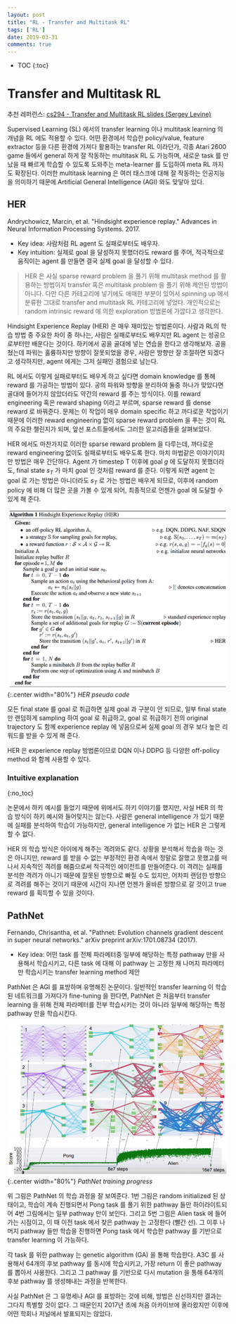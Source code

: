 ```yaml
---
layout: post
title: "RL - Transfer and Multitask RL"
tags: ['RL']
date: 2019-03-31
comments: true
---
```


* TOC
{:toc}

# Transfer and Multitask RL

추천 레퍼런스: [cs294 - Transfer and Multitask RL slides (Sergey Levine)](http://rail.eecs.berkeley.edu/deeprlcourse/static/slides/lec-19.pdf)

Supervised Learning (SL) 에서의 transfer learning 이나 multitask learning 의 개념을 RL 에도 적용할 수 있다. 어떤 환경에서 학습한 policy/value, feature extractor 등을 다른 환경에 가져다 활용하는 transfer RL 이라던가, 각종 Atari 2600 game 들에서 general 하게 잘 작동하는 multitask RL 도 가능하며, 새로운 task 를 만났을 때 빠르게 학습할 수 있도록 도와주는 meta-learner 를 도입하여 meta RL 까지도 확장된다. 이러한 multitask learning 은 여러 태스크에 대해 잘 작동하는 인공지능을 의미하기 때문에 Artificial General Intelligence (AGI) 와도 맞닿아 있다.

<!-- ## UVFA (Universal Value Function Approximator)

SKIP -->

## HER

Andrychowicz, Marcin, et al. "Hindsight experience replay." Advances in Neural Information Processing Systems. 2017.

- Key idea: 사람처럼 RL agent 도 실패로부터도 배우자.
- Key intuition: 실제로 goal 을 달성하지 못했더라도 reward 를 주어, 적극적으로 움직이는 agent 를 만들면 결국 실제 goal 을 달성할 수 있다.

> HER 은 사실 sparse reward problem 을 풀기 위해 multitask method 를 활용하는 방법이지 transfer 혹은 multitask problem 을 풀기 위해 제안된 방법이 아니다. 다만 다른 카테고리에 넣기에도 애매한 부분이 있어서 spinning up 에서 분류한 그대로 transfer and multitask RL 카테고리에 넣었다. 개인적으로는 random intrinsic reward 에 의한 exploration 방법론에 가깝다고 생각한다.

Hindsight Experience Replay (HER) 은 매우 재미있는 방법론이다. 사람과 RL의 학습 방법 중 주요한 차이 중 하나는, 사람은 실패로부터도 배우지만 RL agent 는 성공으로부터만 배운다는 것이다. 하키에서 공을 골대에 넣는 연습을 한다고 생각해보자. 공을 쳤는데 파워는 훌륭하지만 방향이 잘못되었을 경우, 사람은 방향만 잘 조절하면 되겠다고 생각하지만, agent 에게는 그저 실패인 경험으로 남는다. 

RL 에서도 이렇게 실패로부터도 배우게 하고 싶다면 domain knowledge 를 통해 reward 를 가공하는 방법이 있다. 공의 파워와 방향을 분리하여 둘중 하나가 맞았다면 골대에 들어가지 않았더라도 약간의 reward 를 주는 방식이다. 이를 reward engineering 혹은 reward shaping 이라고 부르며, sparse reward 를 dense reward 로 바꿔준다. 문제는 이 작업이 매우 domain specific 하고 까다로운 작업이기 때문에 이러한 reward engineering 없이 sparse reward problem 을 푸는 것이 RL 의 주요한 챌린지가 되며, 앞선 포스트들에서도 그러한 알고리즘들을 살펴보았다.

HER 에서도 마찬가지로 이러한 sparse reward problem 을 다루는데, 까다로운 reward engineering 없이도 실패로부터도 배우도록 한다. 마치 마법같은 이야기이지만 방법은 매우 간단하다. Agent 가 timestep T 이후에 goal $g$ 에 도달하지 못했더라도, final state $s_T$ 가 마치 goal 인 것처럼 reward 를 준다. 이렇게 되면 agent 는 goal 로 가는 방법은 아니더라도 $s_T$ 로 가는 방법은 배우게 되므로, 이후에 random policy 에 비해 더 많은 곳을 가볼 수 있게 되어, 최종적으로 언젠가 goal 에 도달할 수 있게 해 준다.

![her-algorithm](/assets/rl/tm-her-algo.png){:.center width="80%"}
*HER pseudo code*

모든 final state 를 goal 로 취급하면 실제 goal 과 구분이 안 되므로, 일부 final state 만 랜덤하게 sampling 하여 goal 로 취급하고, goal 로 취급하기 전의 original trajectory 도 함께 experience replay 에 넣음으로써 실제 goal 의 경우 보다 높은 리워드를 받을 수 있게 해 준다.

HER 은 experience replay 방법론이므로 DQN 이나 DDPG 등 다양한 off-policy method 와 함께 사용할 수 있다.

### Intuitive explanation
{:no_toc}

논문에서 하키 예시를 들었기 때문에 위에서도 하키 이야기를 했지만, 사실 HER 의 학습 방식이 하키 예시와 들어맞지는 않는다. 사람은 general intelligence 가 있기 때문에 실패를 분석하여 학습이 가능하지만, general intelligence 가 없는 HER 은 그렇게 할 수 없다.

HER 의 학습 방식은 아이에게 해주는 격려와도 같다. 상황을 분석해서 학습을 하는 것은 아니지만, reward 를 받을 수 없는 부정적인 환경 속에서 정말로 잘했고 못했고를 떠나서 지속적인 격려를 해줌으로써 적극적인 에이전트를 만들어준다. 이 격려는 실패를 분석한 격려가 아니기 때문에 잘못된 방향으로 빠질 수도 있지만, 어차피 랜덤한 방향으로 격려를 해주는 것이기 때문에 시간이 지나면 언젠가 올바른 방향으로 갈 것이고 true reward 를 획득할 수 있을 것이다.

<!-- Intrinsic motivation 파트에서는 sparse reward problem 을 풀기 위해 uncertainty 기반의 exploration 을 제안하였다. 하지만 search space 가 정말 크고 매우 sparse reward 인 문제를 생각해보자. Uncertainty 기반 exploration 을 한다고 하더라도, 시작 위치 근처를 전부 탐색했는데 여전히 reward 를 받지 못했다면 문제가 발생한다. Agent 의 입장에서 시작 위치 근방은 전부 certain 한 state 이므로 더이상 uncertainty 기반 exploration 은 도움이 되지 않으며, 동시에 여전히 policy 는 reward 를 받지 못했으므로 random policy 에서 벗어나지 못했다. Random policy 로 certain 영역 밖으로 벗어나야만 uncertainty 기반 exploration 이 작동할 텐데,  -->


## PathNet

Fernando, Chrisantha, et al. "Pathnet: Evolution channels gradient descent in super neural networks." arXiv preprint arXiv:1701.08734 (2017).

- Key idea: 어떤 task 를 전체 파라메터중 일부에 해당하는 특정 pathway 만을 사용해서 학습시키고, 다른 task 에 대해 이 pathway 는 고정한 채 나머지 파라메터만 학습시키는 transfer learning method 제안

PathNet 은 AGI 를 표방하며 유명해진 논문이다. 일반적인 transfer learning 이 학습된 네트워크를 가져다가 fine-tuning 을 한다면, PathNet 은 처음부터 transfer learning 을 위해 전체 파라메터를 전부 학습시키는 것이 아니라 일부에 해당하는 특정 pathway 만을 학습시킨다.

![pathnet-progress](/assets/rl/tm-pathnet.png){:.center width="80%"}
*PathNet training progress*

위 그림은 PathNet 의 학습 과정을 잘 보여준다. 1번 그림은 random initialized 된 상태이고, 학습이 계속 진행되면서 Pong task 를 풀기 위한 pathway 들만 하이라이트되어 4번 그림에서는 일부 pathway 만이 보인다. 그리고 5번 그림은 Alien task 에 들어가는 시점이고, 이 때 이전 task 에서 찾은 pathway 는 고정한다 (빨간 선). 그 이후 나머지 pathway 들만 학습을 진행하면 Pong task 에서 학습한 pathway 를 기반으로 transfer learning 이 가능하다.

각 task 를 위한 pathway 는 genetic algorithm (GA) 을 통해 학습한다. A3C 를 사용해서 64개의 후보 pathway 를 동시에 학습시키고, 가장 return 이 좋은 pathway 를 뽑아서 사용한다. 그리고 그 pathway 를 기반으로 다시 mutation 을 통해 64개의 후보 pathway 를 생성해내는 과정을 반복한다.

사실 PathNet 은 그 유명세나 AGI 를 표방하는 것에 비해, 방법은 신선하지만 결과는 그다지 특별할 것이 없다. 그 때문인지 2017년 초에 처음 아카이브에 올라왔지만 이후에 어떤 학회나 저널에서 발표되지는 않았다.